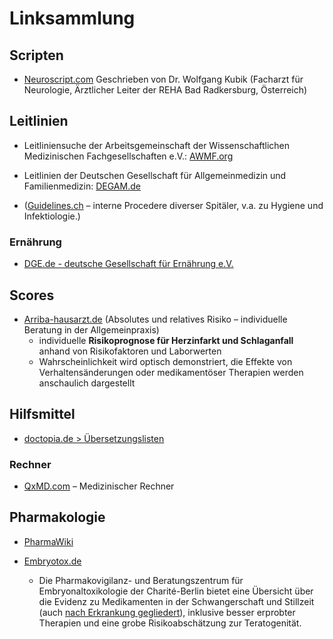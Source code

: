 # Linksammlung

## Scripten

* [Neuroscript.com](http://neuroscript.com/wordpress/) Geschrieben von Dr. Wolfgang Kubik (Facharzt für Neurologie, Ärztlicher Leiter der REHA Bad Radkersburg, Österreich)


## Leitlinien

* Leitliniensuche der Arbeitsgemeinschaft der Wissenschaftlichen Medizinischen Fachgesellschaften e.V.: [AWMF.org](http://www.awmf.org/leitlinien/aktuelle-leitlinien.html)

* Leitlinien der Deutschen Gesellschaft für Allgemeinmedizin und Familienmedizin: [DEGAM.de](http://www.degam.de/degam-leitlinien-379.html) 

* ([Guidelines.ch](https://www.guidelines.ch) – interne Procedere diverser Spitäler, v.a. zu Hygiene und Infektiologie.)

### Ernährung

* [DGE.de - deutsche Gesellschaft für Ernährung e.V.](https://www.dge.de/ernaehrungspraxis/diaetetik/diaetetik-kompakt/)

## Scores

* [Arriba-hausarzt.de](http://arriba-hausarzt.de/) (Absolutes und relatives Risiko – individuelle Beratung in der Allgemeinpraxis)
	- individuelle **Risikoprognose für Herzinfarkt und Schlaganfall** anhand von Risikofaktoren und Laborwerten
	- Wahrscheinlichkeit wird optisch demonstriert, die Effekte von Verhaltensänderungen oder medikamentöser Therapien werden anschaulich dargestellt

## Hilfsmittel

* [doctopia.de > Übersetzungslisten](https://www.doctopia.de/medizinische-uebersetzungen/index.html)

### Rechner

* [QxMD.com](https://www.qxmd.com) –	Medizinischer Rechner


## Pharmakologie

* [PharmaWiki](http://www.pharmawiki.ch/wiki/index.php?wiki=ticagrelor)

* [Embryotox.de](http://www.embryotox.de/wirkstoffe-auswahl.html)
	- Die Pharmakovigilanz- und Beratungszentrum für Embryonaltoxikologie
der Charité-Berlin bietet eine Übersicht über die Evidenz zu Medikamenten in der Schwangerschaft und Stillzeit (auch [nach Erkrankung gegliedert](http://www.embryotox.de/erkrankungen-auswahl.html)), inklusive besser erprobter Therapien und eine grobe Risikoabschätzung zur Teratogenität.